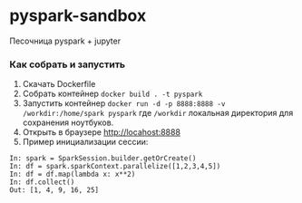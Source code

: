 # pyspark-sandbox
Песочница pyspark + jupyter

### Как собрать и запустить

1. Скачать Dockerfile
2. Собрать контейнер `docker build . -t pyspark`
3. Запустить контейнер `docker run -d -p 8888:8888 -v /workdir:/home/spark pyspark`
где `/workdir` локальная директория для сохранения ноутбуков.
4. Открыть в браузере [http://locahost:8888](http://localhost:8888)
5. Пример инициализации сессии:
```
In: spark = SparkSession.builder.getOrCreate()
In: df = spark.sparkContext.parallelize([1,2,3,4,5])
In: df = df.map(lambda x: x**2)
In: df.collect()
Out: [1, 4, 9, 16, 25]
```
